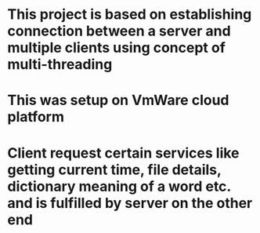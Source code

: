 # This project is based on establishing connection between a server and multiple clients using concept of multi-threading
# This was setup on VmWare cloud platform
# Client request certain services like getting current time, file details, dictionary meaning of a word etc. and is fulfilled by server on the other end 
